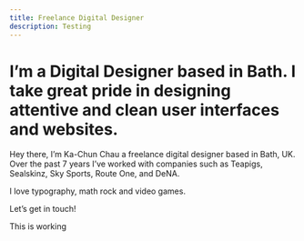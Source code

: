 ```yaml
---
title: Freelance Digital Designer
description: Testing
---
```


# I’m a Digital Designer based in Bath. I take great pride in designing  attentive and clean user interfaces and websites.

Hey there, I’m Ka-Chun Chau a freelance digital designer based in Bath, UK. Over the past 7 years I’ve worked with companies such as Teapigs, Sealskinz, Sky Sports, Route One, and DeNA.

I love typography, math rock and video games.

Let’s get in touch!

This is working